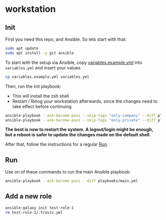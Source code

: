 # workstation

## Init

First you need this repo, and Ansible. So lets start with that:
```bash
sudo apt update
sudo apt install -y git ansible
```

To start with the setup via Ansible, copy [variables.example.yml](variables.example.yml) into `variables.yml` and insert your values.
```bash
cp variables.example.yml variables.yml
```

Then, run the init playbook:
- This will install the zsh shell
- Restart / Relog your workstation afterwards, since the changes need to take effect before continuing
```bash
ansible-playbook --ask-become-pass --skip-tags "only-company" --diff playbooks/init.yml # For private notebook
ansible-playbook --ask-become-pass --skip-tags "only-private" --diff playbooks/init.yml # For company notebook
```

**The best is now to restart the system. A logout/login might be enough, but a reboot is safer to update the changes made on the default shell.**

After that, follow the instructions for a regular [Run](#Run).

## Run

Use on of these commands to run the main Ansible playbook:
```bash
ansible-playbook --ask-become-pass --diff playbooks/main.yml
```

## Add a new role

```bash
ansible-galaxy init test-role-1
rm test-role-1/.travis.yml
```
